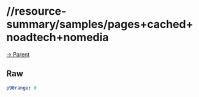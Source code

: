 
# //resource-summary/samples/pages+cached+noadtech+nomedia

[→ Parent](../..)


## Raw


```yaml
p90range: 0

```

